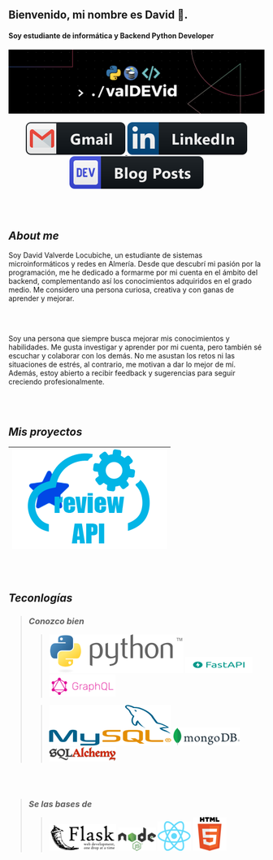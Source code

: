 ## Bienvenido, mi nombre es David 👋.


####  **Soy estudiante de informática y Backend Python Developer**
    
  
![Banner](./static/Banner.png)
<p align="center">
    <a href="mailto:daval.locub@gmail.com">
        <img src="./static/gmail.svg" alt="Gmail">
    </a>
    <a href="https://www.linkedin.com/in/
    david-valverde-locubiche-696239278">
        <img src="./static/linkedin.svg" alt="LInkedin">
    </a>
    <a>
        <img src="./static/devto.svg" alt="LInkedin">
    </a>
</p>


<br/><br/>


## *About me*

Soy David Valverde Locubiche, un estudiante de sistemas microinformáticos y redes en Almería. Desde que descubrí mi pasión por la programación, me he dedicado a formarme por mi cuenta en el ámbito del backend, complementando así los conocimientos adquiridos en el grado medio. Me considero una persona curiosa, creativa y con ganas de aprender y mejorar.


<br/><br/>


Soy una persona que siempre busca mejorar mis conocimientos y habilidades. Me gusta investigar y aprender por mi cuenta, pero también sé escuchar y colaborar con los demás. No me asustan los retos ni las situaciones de estrés, al contrario, me motivan a dar lo mejor de mí. Además, estoy abierto a recibir feedback y sugerencias para seguir creciendo profesionalmente.


<br/><br/>


## *Mis proyectos*
|[![Prueba](./static/reviewAPI.png)](https://github.com/valDEVid/reviewAPI)|
|---|


<br/><br/>


## *Teconlogías*


>### *Conozco bien*
>
>>  ![Prueba](./static/Python1.svg)
    ![Prueba](./static/FastAPI1.png)
    ![Prueba](./static/GraphQL.png)
>
>>  ![Prueba](./static/si.svg)
    ![Prueba](./static/MongoDB.png)
    ![Prueba](./static/sqlAlchemy.png)

<br/><br/>

>### *Se las bases de*
>
>>  ![Prueba](./static/Flask.png)
    ![Prueba](./static/NodeJS1.png)
    ![Prueba](./static/React1.png)
    ![Prueba](./static/HTML5.png)